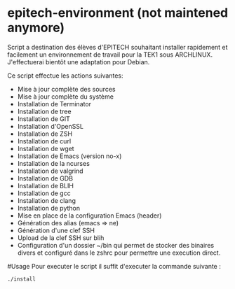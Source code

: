 # epitech-environment (not maintened anymore)
Script a destination des élèves d'EPITECH souhaitant installer rapidement et facilement un environnement de travail pour la  TEK1 sous ARCHLINUX.
J'effectuerai bientôt une adaptation pour Debian.

Ce script effectue les actions suivantes:

- Mise à jour complète des sources
- Mise à jour complète du système
- Installation de Terminator
- Installation de tree
- Installation de GIT
- Installation d'OpenSSL
- Installation de ZSH
- Installation de curl
- Installation de wget
- Installation de Emacs (version no-x)
- Installation de la ncurses
- Installation de valgrind
- Installation de GDB
- Installation de BLIH
- Installation de gcc
- Installation de clang
- Installation de python
- Mise en place de la configuration Emacs (header)
- Génération des alias (emacs => ne)
- Génération d'une clef SSH
- Upload de la clef SSH sur blih
- Configuration d'un dossier ~/bin qui permet de stocker des binaires divers et
  configuré dans le zshrc pour permettre une execution direct.

#Usage
Pour executer le script il suffit d'executer la commande suivante :

```
./install
```
